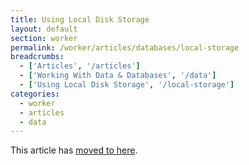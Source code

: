 ```yaml
---
title: Using Local Disk Storage
layout: default
section: worker
permalink: /worker/articles/databases/local-storage
breadcrumbs:
  - ['Articles', '/articles']
  - ['Working With Data & Databases', '/data']
  - ['Using Local Disk Storage', '/local-storage']
categories:
  - worker
  - articles
  - data
---
```


This article has [moved to here](/worker/reference/disk-storage/).